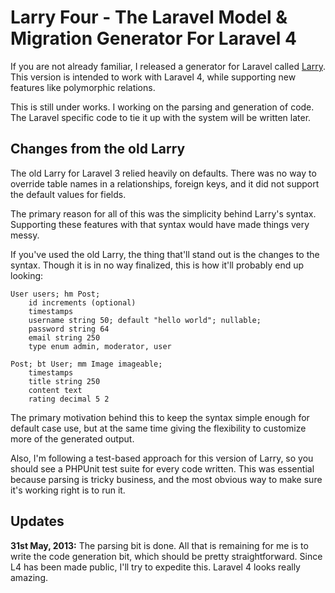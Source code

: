 # Larry Four - The Laravel Model & Migration Generator For Laravel 4

If you are not already familiar, I released a generator for Laravel called <a href="https://github.com/XCMer/larry-laravel-generator">Larry</a>. This version is intended to work with Laravel 4, while supporting new features like polymorphic relations.

This is still under works. I working on the parsing and generation of code. The Laravel specific
code to tie it up with the system will be written later.


## Changes from the old Larry

The old Larry for Laravel 3 relied heavily on defaults. There was no way to override table names
in a relationships, foreign keys, and it did not support the default values for fields.

The primary reason for all of this was the simplicity behind Larry's syntax. Supporting these
features with that syntax would have made things very messy.

If you've used the old Larry, the thing that'll stand out is the changes to the syntax. Though it
is in no way finalized, this is how it'll probably end up looking:

    User users; hm Post;
        id increments (optional)
        timestamps
        username string 50; default "hello world"; nullable;
        password string 64
        email string 250
        type enum admin, moderator, user

    Post; bt User; mm Image imageable;
        timestamps
        title string 250
        content text
        rating decimal 5 2

The primary motivation behind this to keep the syntax simple enough for default case use, but at the
same time giving the flexibility to customize more of the generated output.

Also, I'm following a test-based approach for this version of Larry, so you should see a PHPUnit
test suite for every code written. This was essential because parsing is tricky business, and the
most obvious way to make sure it's working right is to run it.

## Updates

**31st May, 2013:** The parsing bit is done. All that is remaining for me is to write the code generation
bit, which should be pretty straightforward. Since L4 has been made public, I'll try to expedite this.
Laravel 4 looks really amazing.